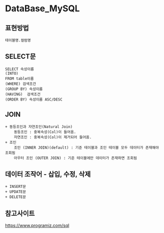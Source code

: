 # DataBase_MySQL
## 표현방법
    테이블명.컬럼명  

## SELECT문
    SELECT 속성이름  
    (INTO)  
    FROM table이름  
    (WHERE) 검색조건  
    (GROUP BY) 속성이름  
    (HAVING)  검색조건
    (ORDER BY) 속성이름 ASC/DESC 
    
## JOIN
    + 동등조인과 자연조인(Natural Join)  
        동등조인 : 중복속성(Col)이 들어옴.  
        자연조인 : 중복속성(Col)이 제거되어 들어옴.  
    + 조인  
        조인 (INNER JOIN)(default) : 기준 테이블과 조인 테이블 모두 데이터가 존재해야 조회됨  
        아우터 조인 (OUTER JOIN) : 기준 테이블에만 데이터가 존재하면 조회됨  
        
## 데이터 조작어 - 삽입, 수정, 삭제
    + INSERT문
    + UPDATE문
    + DELETE문
    
## 참고사이트
https://www.programiz.com/sql
